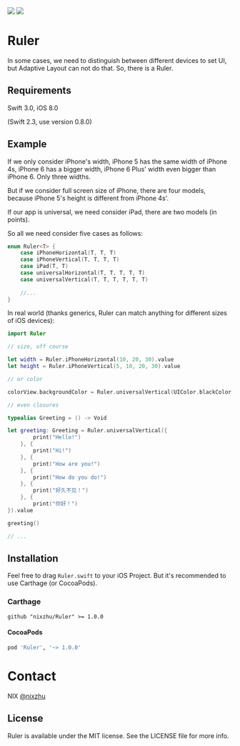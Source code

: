 <p>
<a href="http://cocoadocs.org/docsets/Ruler"><img src="https://img.shields.io/cocoapods/v/Ruler.svg?style=flat"></a> 
<a href="https://github.com/Carthage/Carthage/"><img src="https://img.shields.io/badge/Carthage-compatible-4BC51D.svg?style=flat"></a> 
</p>

# Ruler

In some cases, we need to distinguish between different devices to set UI, but Adaptive Layout can not do that. So, there is a Ruler.

## Requirements

Swift 3.0, iOS 8.0

(Swift 2.3, use version 0.8.0)

## Example

If we only consider iPhone's width, iPhone 5 has the same width of iPhone 4s, iPhone 6 has a bigger width, iPhone 6 Plus' width even bigger than iPhone 6. Only three widths.

But if we consider full screen size of iPhone, there are four models, because iPhone 5's height is different from iPhone 4s'.

If our app is universal, we need consider iPad, there are two models (in points).

So all we need consider five cases as follows:

```swift
enum Ruler<T> {
    case iPhoneHorizontal(T, T, T)
    case iPhoneVertical(T, T, T, T)
    case iPad(T, T)
    case universalHorizontal(T, T, T, T, T)
    case universalVertical(T, T, T, T, T, T)
    
	//...
}
```

In real world (thanks generics, Ruler can match anything for different sizes of iOS devices):

```swift
import Ruler
```

```swift
// size, off course

let width = Ruler.iPhoneHorizontal(10, 20, 30).value
let height = Ruler.iPhoneVertical(5, 10, 20, 30).value

// or color

colorView.backgroundColor = Ruler.universalVertical(UIColor.blackColor(), UIColor.redColor(), UIColor.blueColor(), UIColor.greenColor(), UIColor.yellowColor(), UIColor.purpleColor()).value

// even closures

typealias Greeting = () -> Void

let greeting: Greeting = Ruler.universalVertical({
        print("Hello!")
    }, {
        print("Hi!")
    }, {
        print("How are you!")
    }, {
        print("How do you do!")
    }, {
        print("好久不见！")
    }, {
        print("你好！")
}).value

greeting()

// ...
```

## Installation

Feel free to drag `Ruler.swift` to your iOS Project. But it's recommended to use Carthage (or CocoaPods).

### Carthage

```ogdl
github "nixzhu/Ruler" >= 1.0.0
```

#### CocoaPods

```ruby
pod 'Ruler', '~> 1.0.0'
```

# Contact

NIX [@nixzhu](https://twitter.com/nixzhu)

## License

Ruler is available under the MIT license. See the LICENSE file for more info.
